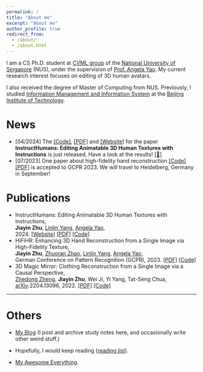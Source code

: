 ```yaml
---
permalink: /
title: "About me"
excerpt: "About me"
author_profile: true
redirect_from: 
  - /about/
  - /about.html
---
```


I am a CS Ph.D. student at [CVML group](https://cvml.comp.nus.edu.sg/) of the [National University of Singapore](http://www.nus.edu.sg/) (NUS), under the supervision of [Prof. Angela Yao](https://www.comp.nus.edu.sg/~ayao/). My current research interest focuses on editing of 3D human avatars.

I also received the degree of Master of Computing from NUS. Previously, I studied [Information Management and Information System](https://sme.bit.edu.cn/English/programs/enbk/majors/b131767.htm) at the [Beijing Institute of Technology](https://english.bit.edu.cn/).

# News

- [04/2024] The [[Code]](https://github.com/viridityzhu/InstructHumans), [[PDF]](https://jyzhu.top/instruct-humans/data/InstructHumans.pdf) and [[Website]](https://jyzhu.top/instruct-humans/) for the paper **InstructHumans: Editing Animatable 3D Human Textures with Instructions** is just released. Have a look at the results! [[👀]](https://jyzhu.top/instruct-humans/)
- [07/2023] One paper about high-fidelity hand reconstruction [[Code]](https://github.com/viridityzhu/HiFiHR) [[PDF]](https://arxiv.org/abs/2308.13628) is accepted to GCPR 2023. We will travel to Heidelberg, Germany in September!

# Publications

- InstructHumans: Editing Animatable 3D Human Textures with Instructions,<br>
  **Jiayin Zhu**, [Linlin Yang](https://www.mu4yang.com/), [Angela Yao](https://www.comp.nus.edu.sg/~ayao/),<br>2024. [[Website]](https://jyzhu.top/instruct-humans/) [[PDF]](https://jyzhu.top/instruct-humans/data/InstructHumans.pdf) [[Code]](https://github.com/viridityzhu/InstructHumans)
- HiFiHR: Enhancing 3D Hand Reconstruction from a Single Image via High-Fidelity Texture,<br>
  **Jiayin Zhu**, [Zhuoran Zhao](https://alicezrzhao.github.io/), [Linlin Yang](https://www.mu4yang.com/), [Angela Yao](https://www.comp.nus.edu.sg/~ayao/),<br>
  German Conference on Pattern Recognition (GCPR), 2023. [[PDF]](https://arxiv.org/abs/2308.13628) [[Code]](https://github.com/viridityzhu/HiFiHR)
- 3D Magic Mirror: Clothing Reconstruction from a Single Image via a Causal Perspective,<br>
[Zhedong Zheng](https://www.zdzheng.xyz/), **Jiayin Zhu**, Wei Ji, Yi Yang, Tat-Seng Chua,<br>
[arXiv](https://arxiv.org/abs/2204.13096):2204.13096, 2022. [[PDF]](https://zdzheng.xyz/files/3D_Recon.pdf) [[Code]](https://github.com/layumi/3D-Magic-Mirror)

---

# Others

- [My Blog](https://jyzhu.top/blog) (I post and archive study notes here, and occasionally write other weird stuff.)

- Hopefully, I would keep reading ([reading list](https://jyzhu.top/blog/books/)).

- [My Awesome Everything](https://github.com/viridityzhu/viridityzhu/blob/main/README.md#awesome-everything--click-to-see).
